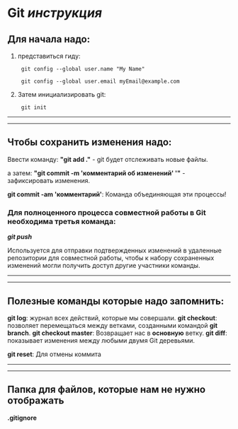 # Git _инструкция_

## Для начала надо:
1. представиться гиду:

        git config --global user.name "My Name"

        git config --global user.email myEmail@example.com

2. Затем инициализировать git:

        git init
***
***
## Чтобы сохранить изменения надо:
Ввести команду: __"git add ."__ - git будет отслеживать новые файлы.

а затем: **"git commit -m 'комментарий об изменений' '"** -  зафиксировать изменения.

**git commit -am 'комментарий'**: Команда объединяющая эти процессы!

### Для полноценного процесса совместной работы в Git необходима третья команда: 
**_git push_**

Используется для отправки подтвержденных изменений 
в удаленные репозитории для совместной работы, 
чтобы к набору сохраненных изменений могли получить доступ 
другие участники команды.
***
***
## Полезные команды которые надо запомнить:
**git log**: журнал всех действий, которые мы совершали.
**git checkout**: позволяет перемещаться между ветками, созданными командой **git branch**.
**git checkout master**: Возвращает нас в **основную** ветку.
__git diff__: показывает изменения между любыми двумя Git деревьями.

__git reset__: Для отмены коммита
***
***
## Папка для файлов, которые нам не нужно  отображать
**.gitignore**